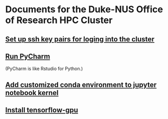 # Documents for the Duke-NUS Office of Research HPC Cluster

## [Set up ssh key pairs for loging into the cluster](https://github.com/Duke-NUS-HPC/docs/blob/main/ssh-with-keypairs.md)

## [Run PyCharm](https://github.com/Duke-NUS-HPC/docs/blob/main/start-pycharm.md) 

(PyCharm is like Rstudio for Python.)

## [Add customized conda environment to jupyter notebook kernel](https://github.com/Duke-NUS-HPC/docs/blob/main/Add%20customized%20conda%20environment%20to%20jupyter%20notebook%20kernel.md)

## [Install tensorflow-gpu](https://github.com/Duke-NUS-HPC/docs/blob/main/Install%20tensorflow-gpu.md)

